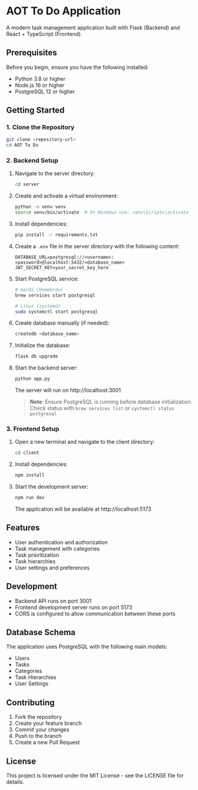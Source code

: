 # AOT To Do Application

A modern task management application built with Flask (Backend) and React + TypeScript (Frontend).

## Prerequisites

Before you begin, ensure you have the following installed:

- Python 3.8 or higher
- Node.js 16 or higher
- PostgreSQL 12 or higher

## Getting Started

### 1. Clone the Repository

```bash
git clone <repository-url>
cd AOT To Do
```

### 2. Backend Setup

1. Navigate to the server directory:
   ```bash
   cd server
   ```

2. Create and activate a virtual environment:
   ```bash
   python -m venv venv
   source venv/bin/activate  # On Windows use: venv\Scripts\activate
   ```

3. Install dependencies:
   ```bash
   pip install -r requirements.txt
   ```

4. Create a `.env` file in the server directory with the following content:
   ```
   DATABASE_URL=postgresql://<username>:<password>@localhost:5432/<database_name>
   JWT_SECRET_KEY=your_secret_key_here
   ```

5. Start PostgreSQL service:
   ```bash
   # macOS (Homebrew)
   brew services start postgresql
   
   # Linux (systemd)
   sudo systemctl start postgresql
   ```

6. Create database manually (if needed):
   ```bash
   createdb <database_name>
   ```

7. Initialize the database:
   ```bash
   flask db upgrade
   ```

8. Start the backend server:
   ```bash
   python app.py
   ```

   The server will run on http://localhost:3001

   > **Note**: Ensure PostgreSQL is running before database initialization. Check status with `brew services list` or `systemctl status postgresql`

### 3. Frontend Setup

1. Open a new terminal and navigate to the client directory:
   ```bash
   cd client
   ```

2. Install dependencies:
   ```bash
   npm install
   ```

3. Start the development server:
   ```bash
   npm run dev
   ```
   The application will be available at http://localhost:5173

## Features

- User authentication and authorization
- Task management with categories
- Task prioritization
- Task hierarchies
- User settings and preferences

## Development

- Backend API runs on port 3001
- Frontend development server runs on port 5173
- CORS is configured to allow communication between these ports

## Database Schema

The application uses PostgreSQL with the following main models:
- Users
- Tasks
- Categories
- Task Hierarchies
- User Settings

## Contributing

1. Fork the repository
2. Create your feature branch
3. Commit your changes
4. Push to the branch
5. Create a new Pull Request

## License

This project is licensed under the MIT License - see the LICENSE file for details.